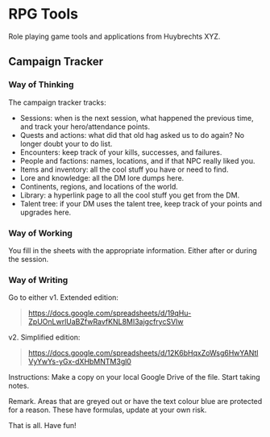 # RPG Tools
Role playing game tools and applications from Huybrechts XYZ.

## Campaign Tracker
### Way of Thinking
The campaign tracker tracks:
- Sessions: when is the next session, what happened the previous time, and track your hero/attendance points.
- Quests and actions: what did that old hag asked us to do again? No longer doubt your to do list.
- Encounters: keep track of your kills, successes, and failures.
- People and factions: names, locations, and if that NPC really liked you.
- Items and inventory: all the cool stuff you have or need to find.
- Lore and knowledge: all the DM lore dumps here.
- Continents, regions, and locations of the world.
- Library: a hyperlink page to all the cool stuff you get from the DM.
- Talent tree: if your DM uses the talent tree, keep track of your points and upgrades here.

### Way of Working
You fill in the sheets with the appropriate information.
Either after or during the session.

### Way of Writing
Go to either
v1. Extended edition:
> https://docs.google.com/spreadsheets/d/19qHu-ZpUOnLwrlUaBZfwRavfKNL8MI3ajgcfrycSVIw

v2. Simplified edition:
> https://docs.google.com/spreadsheets/d/12K6bHqxZoWsg6HwYANtlVyYwYs-yGx-dXHbMNTM3gl0

Instructions:
Make a copy on your local Google Drive of the file. 
Start taking notes.

Remark.
Areas that are greyed out or have the text colour blue are protected for a reason.
These have formulas, update at your own risk.

That is all. Have fun!
